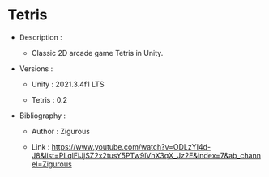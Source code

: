 # Tetris
- Description :

  - Classic 2D arcade game Tetris in Unity.

- Versions :

  - Unity : 2021.3.4f1 LTS

  - Tetris : 0.2

- Bibliography :

  - Author : Zigurous

  - Link : https://www.youtube.com/watch?v=ODLzYI4d-J8&list=PLqlFiJjSZ2x2tusY5PTw9lVhX3qX_Jz2E&index=7&ab_channel=Zigurous
